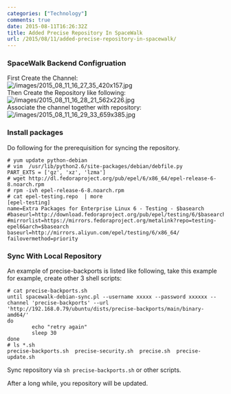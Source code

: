 ```yaml
---
categories: ["Technology"]
comments: true
date: 2015-08-11T16:26:32Z
title: Added Precise Repository In SpaceWalk
url: /2015/08/11/added-precise-repository-in-spacewalk/
---
```


### SpaceWalk Backend Configruation
First Create the Channel:    
![/images/2015_08_11_16_27_35_420x157.jpg](/images/2015_08_11_16_27_35_420x157.jpg)    
Then Create the Repository like following:    
![/images/2015_08_11_16_28_21_562x226.jpg](/images/2015_08_11_16_28_21_562x226.jpg)   
Associate the channel together with repository:    
![/images/2015_08_11_16_29_33_659x385.jpg](/images/2015_08_11_16_29_33_659x385.jpg)   
### Install packages
Do following for the prerequisition for syncing the repository.   

```
# yum update python-debian
# vim  /usr/lib/python2.6/site-packages/debian/debfile.py 
PART_EXTS = ['gz', 'xz', 'lzma']
# wget http://dl.fedoraproject.org/pub/epel/6/x86_64/epel-release-6-8.noarch.rpm
# rpm -ivh epel-release-6-8.noarch.rpm
# cat epel-testing.repo  | more
[epel-testing]
name=Extra Packages for Enterprise Linux 6 - Testing - $basearch
#baseurl=http://download.fedoraproject.org/pub/epel/testing/6/$basearch
#mirrorlist=https://mirrors.fedoraproject.org/metalink?repo=testing-epel6&arch=$basearch
baseurl=http://mirrors.aliyun.com/epel/testing/6/x86_64/
failovermethod=priority
```

### Sync With Local Repository
An example of precise-backports is listed like following, take this example for
example, create other 3 shell scripts:    

```
# cat precise-backports.sh
until spacewalk-debian-sync.pl --username xxxxx --password xxxxxx --channel 'precise-backports' --url 'http://192.168.0.79/ubuntu/dists/precise-backports/main/binary-amd64/'
do
        echo "retry again"
        sleep 30
done
# ls *.sh
precise-backports.sh  precise-security.sh  precise.sh  precise-update.sh
```
Sync repository via `sh precise-backports.sh` or other scripts.    

After a long while, you repository will be updated.     
